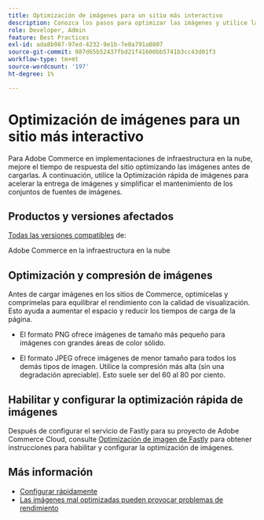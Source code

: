 ```yaml
---
title: Optimización de imágenes para un sitio más interactivo
description: Conozca los pasos para optimizar las imágenes y utilice la Optimización rápida de imágenes para optimizar el tiempo de respuesta en sus sitios de Adobe Commerce.
role: Developer, Admin
feature: Best Practices
exl-id: ada8b987-97ed-4232-9e1b-7e0a791a0807
source-git-commit: 987d65b52437fbd21f41600bb5741b3cc43d01f3
workflow-type: tm+mt
source-wordcount: '197'
ht-degree: 1%

---
```


# Optimización de imágenes para un sitio más interactivo

Para Adobe Commerce en implementaciones de infraestructura en la nube, mejore el tiempo de respuesta del sitio optimizando las imágenes antes de cargarlas. A continuación, utilice la Optimización rápida de imágenes para acelerar la entrega de imágenes y simplificar el mantenimiento de los conjuntos de fuentes de imágenes.

## Productos y versiones afectados

[Todas las versiones compatibles](../../../release/versions.md) de:

Adobe Commerce en la infraestructura en la nube


## Optimización y compresión de imágenes

Antes de cargar imágenes en los sitios de Commerce, optimícelas y comprímelas para equilibrar el rendimiento con la calidad de visualización. Esto ayuda a aumentar el espacio y reducir los tiempos de carga de la página.

- El formato PNG ofrece imágenes de tamaño más pequeño para imágenes con grandes áreas de color sólido.

- El formato JPEG ofrece imágenes de menor tamaño para todos los demás tipos de imagen. Utilice la compresión más alta (sin una degradación apreciable). Esto suele ser del 60 al 80 por ciento.

## Habilitar y configurar la optimización rápida de imágenes

Después de configurar el servicio de Fastly para su proyecto de Adobe Commerce Cloud, consulte [Optimización de imagen de Fastly](https://experienceleague.adobe.com/es/docs/commerce-cloud-service/user-guide/cdn/fastly-image-optimization) para obtener instrucciones para habilitar y configurar la optimización de imágenes.

## Más información

- [Configurar rápidamente](https://experienceleague.adobe.com/es/docs/commerce-cloud-service/user-guide/cdn/setup-fastly/fastly-configuration)
- [Las imágenes mal optimizadas pueden provocar problemas de rendimiento](https://experienceleague.adobe.com/docs/commerce-knowledge-base/kb/troubleshooting/miscellaneous/file-storage-low-specific-page-loads-are-slow.html?lang=es)
